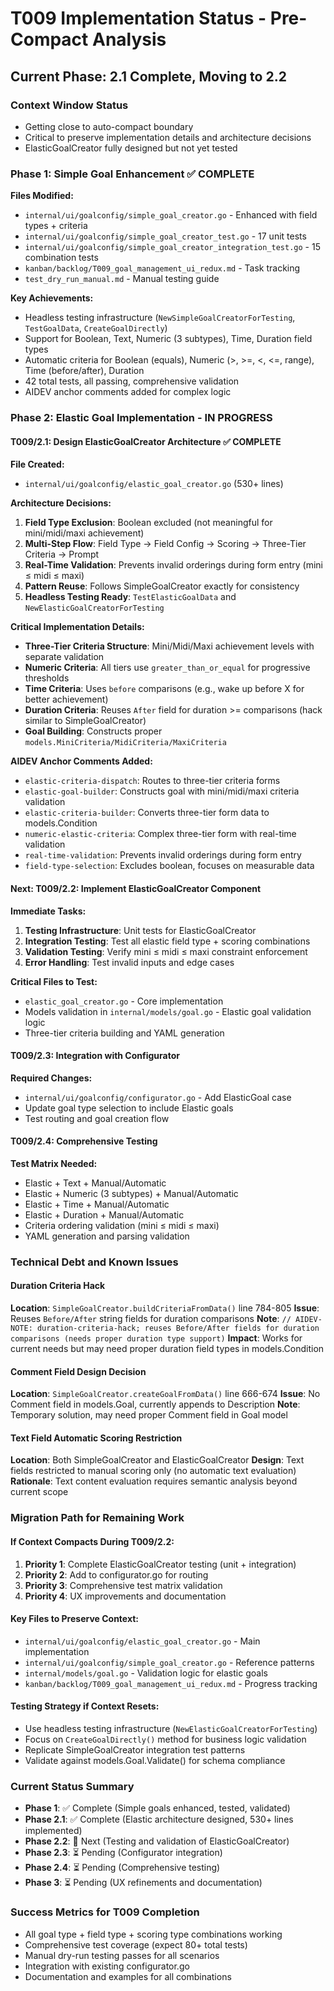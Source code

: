 # T009 Implementation Status - Pre-Compact Analysis

## Current Phase: 2.1 Complete, Moving to 2.2

### Context Window Status
- Getting close to auto-compact boundary
- Critical to preserve implementation details and architecture decisions
- ElasticGoalCreator fully designed but not yet tested

### Phase 1: Simple Goal Enhancement ✅ COMPLETE
**Files Modified:**
- `internal/ui/goalconfig/simple_goal_creator.go` - Enhanced with field types + criteria
- `internal/ui/goalconfig/simple_goal_creator_test.go` - 17 unit tests
- `internal/ui/goalconfig/simple_goal_creator_integration_test.go` - 15 combination tests
- `kanban/backlog/T009_goal_management_ui_redux.md` - Task tracking
- `test_dry_run_manual.md` - Manual testing guide

**Key Achievements:**
- Headless testing infrastructure (`NewSimpleGoalCreatorForTesting`, `TestGoalData`, `CreateGoalDirectly`)
- Support for Boolean, Text, Numeric (3 subtypes), Time, Duration field types
- Automatic criteria for Boolean (equals), Numeric (>, >=, <, <=, range), Time (before/after), Duration
- 42 total tests, all passing, comprehensive validation
- AIDEV anchor comments added for complex logic

### Phase 2: Elastic Goal Implementation - IN PROGRESS

#### T009/2.1: Design ElasticGoalCreator Architecture ✅ COMPLETE
**File Created:**
- `internal/ui/goalconfig/elastic_goal_creator.go` (530+ lines)

**Architecture Decisions:**
1. **Field Type Exclusion**: Boolean excluded (not meaningful for mini/midi/maxi achievement)
2. **Multi-Step Flow**: Field Type → Field Config → Scoring → Three-Tier Criteria → Prompt
3. **Real-Time Validation**: Prevents invalid orderings during form entry (mini ≤ midi ≤ maxi)
4. **Pattern Reuse**: Follows SimpleGoalCreator exactly for consistency
5. **Headless Testing Ready**: `TestElasticGoalData` and `NewElasticGoalCreatorForTesting`

**Critical Implementation Details:**
- **Three-Tier Criteria Structure**: Mini/Midi/Maxi achievement levels with separate validation
- **Numeric Criteria**: All tiers use `greater_than_or_equal` for progressive thresholds
- **Time Criteria**: Uses `before` comparisons (e.g., wake up before X for better achievement)
- **Duration Criteria**: Reuses `After` field for duration >= comparisons (hack similar to SimpleGoalCreator)
- **Goal Building**: Constructs proper `models.MiniCriteria/MidiCriteria/MaxiCriteria`

**AIDEV Anchor Comments Added:**
- `elastic-criteria-dispatch`: Routes to three-tier criteria forms
- `elastic-goal-builder`: Constructs goal with mini/midi/maxi criteria validation
- `elastic-criteria-builder`: Converts three-tier form data to models.Condition
- `numeric-elastic-criteria`: Complex three-tier form with real-time validation
- `real-time-validation`: Prevents invalid orderings during form entry
- `field-type-selection`: Excludes boolean, focuses on measurable data

#### Next: T009/2.2: Implement ElasticGoalCreator Component
**Immediate Tasks:**
1. **Testing Infrastructure**: Unit tests for ElasticGoalCreator
2. **Integration Testing**: Test all elastic field type + scoring combinations
3. **Validation Testing**: Verify mini ≤ midi ≤ maxi constraint enforcement
4. **Error Handling**: Test invalid inputs and edge cases

**Critical Files to Test:**
- `elastic_goal_creator.go` - Core implementation
- Models validation in `internal/models/goal.go` - Elastic goal validation logic
- Three-tier criteria building and YAML generation

#### T009/2.3: Integration with Configurator
**Required Changes:**
- `internal/ui/goalconfig/configurator.go` - Add ElasticGoal case
- Update goal type selection to include Elastic goals
- Test routing and goal creation flow

#### T009/2.4: Comprehensive Testing
**Test Matrix Needed:**
- Elastic + Text + Manual/Automatic
- Elastic + Numeric (3 subtypes) + Manual/Automatic  
- Elastic + Time + Manual/Automatic
- Elastic + Duration + Manual/Automatic
- Criteria ordering validation (mini ≤ midi ≤ maxi)
- YAML generation and parsing validation

### Technical Debt and Known Issues

#### Duration Criteria Hack
**Location**: `SimpleGoalCreator.buildCriteriaFromData()` line 784-805
**Issue**: Reuses `Before/After` string fields for duration comparisons
**Note**: `// AIDEV-NOTE: duration-criteria-hack; reuses Before/After fields for duration comparisons (needs proper duration type support)`
**Impact**: Works for current needs but may need proper duration field types in models.Condition

#### Comment Field Design Decision
**Location**: `SimpleGoalCreator.createGoalFromData()` line 666-674
**Issue**: No Comment field in models.Goal, currently appends to Description
**Note**: Temporary solution, may need proper Comment field in Goal model

#### Text Field Automatic Scoring Restriction
**Location**: Both SimpleGoalCreator and ElasticGoalCreator
**Design**: Text fields restricted to manual scoring only (no automatic text evaluation)
**Rationale**: Text content evaluation requires semantic analysis beyond current scope

### Migration Path for Remaining Work

#### If Context Compacts During T009/2.2:
1. **Priority 1**: Complete ElasticGoalCreator testing (unit + integration)
2. **Priority 2**: Add to configurator.go for routing
3. **Priority 3**: Comprehensive test matrix validation
4. **Priority 4**: UX improvements and documentation

#### Key Files to Preserve Context:
- `internal/ui/goalconfig/elastic_goal_creator.go` - Main implementation
- `internal/ui/goalconfig/simple_goal_creator.go` - Reference patterns  
- `internal/models/goal.go` - Validation logic for elastic goals
- `kanban/backlog/T009_goal_management_ui_redux.md` - Progress tracking

#### Testing Strategy if Context Resets:
- Use headless testing infrastructure (`NewElasticGoalCreatorForTesting`)
- Focus on `CreateGoalDirectly()` method for business logic validation
- Replicate SimpleGoalCreator integration test patterns
- Validate against models.Goal.Validate() for schema compliance

### Current Status Summary
- **Phase 1**: ✅ Complete (Simple goals enhanced, tested, validated)
- **Phase 2.1**: ✅ Complete (Elastic architecture designed, 530+ lines implemented)
- **Phase 2.2**: 🔄 Next (Testing and validation of ElasticGoalCreator)
- **Phase 2.3**: ⏳ Pending (Configurator integration)
- **Phase 2.4**: ⏳ Pending (Comprehensive testing)
- **Phase 3**: ⏳ Pending (UX refinements and documentation)

### Success Metrics for T009 Completion
- All goal type + field type + scoring type combinations working
- Comprehensive test coverage (expect 80+ total tests)
- Manual dry-run testing passes for all scenarios
- Integration with existing configurator.go
- Documentation and examples for all combinations